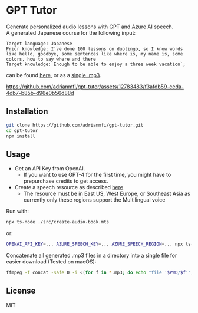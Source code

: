 # GPT Tutor

Generate personalized audio lessons with GPT and Azure AI speech. <br>
A generated Japanese course for the following input:
```
Target language: Japanese
Prior knowledge: I've done 100 lessons on duolingo, so I know words like hello, goodbye, some sentences like where is, my name is, some colors, how to say where and there
Target knowledge: Enough to be able to enjoy a three week vacation`;
```
 can be found [here](./lessons/japanese/), or as a [single .mp3](https://github.com/adrianmfi/gpt-tutor/raw/main/lessons/japanese/all_lessons.mp3).

https://github.com/adrianmfi/gpt-tutor/assets/12783483/f3afdb59-ceda-4db7-b85b-d96e0b56d88d



## Installation

```bash
git clone https://github.com/adrianmfi/gpt-tutor.git
cd gpt-tutor
npm install
```

## Usage

* Get an API Key from OpenAI.
  * If you want to use GPT-4 for the first time, you might have to prepurchase credits to get access.
* Create a speech resource as described [here](https://learn.microsoft.com/en-us/azure/ai-services/speech-service/get-started-text-to-speech?tabs=macos%2Cterminal&pivots=programming-language-javascript#prerequisites)
  * The resource must be in East US, West Europe, or Southeast Asia as currently only these regions support the Multilingual voice 


Run with:

```bash
npx ts-node ./src/create-audio-book.mts
```

or:
```bash
OPENAI_API_KEY=... AZURE_SPEECH_KEY=... AZURE_SPEECH_REGION=... npx ts-node ./src/create-audio-book.mts
```

Concatenate all generated .mp3 files in a directory into a single file for easier download (Tested on macOS): <br>

```bash
ffmpeg -f concat -safe 0 -i <(for f in *.mp3; do echo "file '$PWD/$f'"; done | sort -V) -c copy output.mp3
```

## License

MIT
